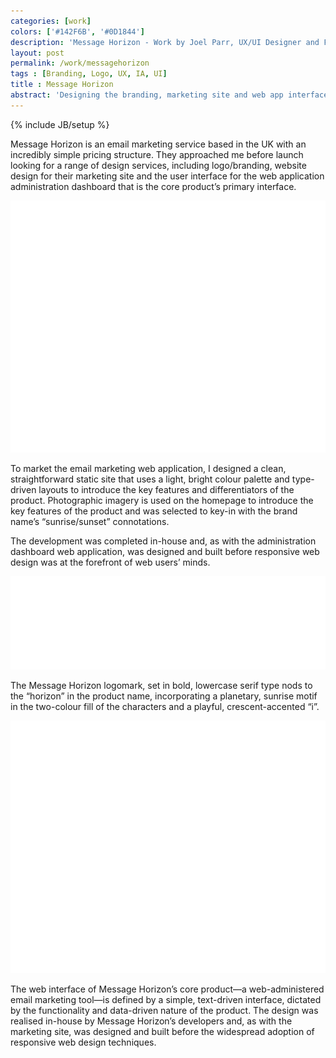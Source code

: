 ```yaml
---
categories: [work]
colors: ['#142F6B', '#0D1844']
description: 'Message Horizon - Work by Joel Parr, UX/UI Designer and Front-end Developer in Austin, TX.'
layout: post
permalink: /work/messagehorizon
tags : [Branding, Logo, UX, IA, UI]
title : Message Horizon
abstract: 'Designing the branding, marketing site and web app interface of Message Horizon.'
---
```

{% include JB/setup %}

Message Horizon is an email marketing service based in the UK with an incredibly simple pricing structure. They approached me before launch looking for a range of design services, including logo/branding, website design for their marketing site and the user interface for the web application administration dashboard that is the core product’s primary interface.

<img alt="Screenshot of Message Horizon marketing site on large screen" class="ll" 
	src="/assets/img/work/ss-monitor-ph.png" data-src="/assets/img/work/messagehorizon-ss-monitor.png" />

To market the email marketing web application, I designed a clean, straightforward static site that uses a light, bright colour palette and type-driven layouts to introduce the key features and differentiators of the product. Photographic imagery is used on the homepage to introduce the key features of the product and was selected to key-in with the brand name’s “sunrise/sunset” connotations.

The development was completed in-house and, as with the administration dashboard web application, was designed and built before responsive web design was at the forefront of web users’ minds.

<img alt="Message Horizon logo on a mobile phone" class="ll" 
	src="/assets/img/work/ss-phone-ph.png" data-src="/assets/img/work/messagehorizon-ss-phone.png" />

The Message Horizon logomark, set in bold, lowercase serif type nods to the “horizon” in the product name, incorporating a planetary, sunrise motif in the two-colour fill of the characters and a playful, crescent-accented “i”.

<img alt="Screenshot of Message Horizon web app on large screen" class="ll" 
	src="/assets/img/work/ss-monitor-ph.png" data-src="/assets/img/work/messagehorizon-ss-monitor2.png" />

The web interface of Message Horizon’s core product—a web-administered email marketing tool—is defined by a simple, text-driven interface, dictated by the functionality and data-driven nature of the product. The design was realised in-house by Message Horizon’s developers and, as with the marketing site, was designed and built before the widespread adoption of responsive web design techniques.